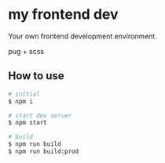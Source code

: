 # my frontend dev

Your own frontend development environment.

pug + scss

## How to use

```sh
# initial
$ npm i

# start dev server
$ npm start

# build
$ npm run build
$ npm run build:prod
